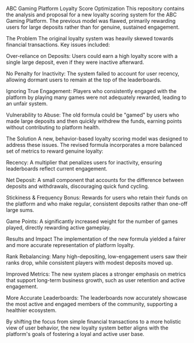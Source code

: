 ABC Gaming Platform Loyalty Score Optimization
This repository contains the analysis and proposal for a new loyalty scoring system for the ABC Gaming Platform. The previous model was flawed, primarily rewarding users for large deposits rather than for genuine, sustained engagement.

The Problem
The original loyalty system was heavily skewed towards financial transactions. Key issues included:

Over-reliance on Deposits: Users could earn a high loyalty score with a single large deposit, even if they were inactive afterward.

No Penalty for Inactivity: The system failed to account for user recency, allowing dormant users to remain at the top of the leaderboards.

Ignoring True Engagement: Players who consistently engaged with the platform by playing many games were not adequately rewarded, leading to an unfair system.

Vulnerability to Abuse: The old formula could be "gamed" by users who made large deposits and then quickly withdrew the funds, earning points without contributing to platform health.

The Solution
A new, behavior-based loyalty scoring model was designed to address these issues. The revised formula incorporates a more balanced set of metrics to reward genuine loyalty:

Recency: A multiplier that penalizes users for inactivity, ensuring leaderboards reflect current engagement.

Net Deposit: A small component that accounts for the difference between deposits and withdrawals, discouraging quick fund cycling.

Stickiness & Frequency Bonus: Rewards for users who retain their funds on the platform and who make regular, consistent deposits rather than one-off large sums.

Game Points: A significantly increased weight for the number of games played, directly rewarding active gameplay.

Results and Impact
The implementation of the new formula yielded a fairer and more accurate representation of platform loyalty.

Rank Rebalancing: Many high-depositing, low-engagement users saw their ranks drop, while consistent players with modest deposits moved up.

Improved Metrics: The new system places a stronger emphasis on metrics that support long-term business growth, such as user retention and active engagement.

More Accurate Leaderboards: The leaderboards now accurately showcase the most active and engaged members of the community, supporting a healthier ecosystem.

By shifting the focus from simple financial transactions to a more holistic view of user behavior, the new loyalty system better aligns with the platform's goals of fostering a loyal and active user base.
